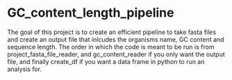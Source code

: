 # GC_content_length_pipeline
The goal of this project is to create an efficient pipeline to take fasta files and create an output file that inlcudes the organisms name, GC content and sequence length. The order in which the code is meant to be run is from project_fasta_file_reader, and gc_content_reader if you only want the output file, and finally create_df if you want a data frame in python to run an analysis for.
